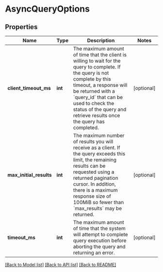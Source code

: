 # AsyncQueryOptions


## Properties
Name | Type | Description | Notes
------------ | ------------- | ------------- | -------------
**client_timeout_ms** | **int** | The maximum amount of time that the client is willing to wait for the query to complete. If the query is not complete by this timeout, a response will be returned with a &#x60;query_id&#x60; that can be used to check the status of the query and retrieve results once the query has completed. | [optional] 
**max_initial_results** | **int** | The maximum number of results you will receive as a client. If the query exceeds this limit, the remaining results can be requested using a returned pagination cursor. In addition, there is a maximum response size of 100MiB so fewer than &#x60;max_results&#x60; may be returned. | [optional] 
**timeout_ms** | **int** | The maximum amount of time that the system will attempt to complete query execution before aborting the query and returning an error. | [optional] 

[[Back to Model list]](../README.md#documentation-for-models) [[Back to API list]](../README.md#documentation-for-api-endpoints) [[Back to README]](../README.md)


